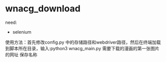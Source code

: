 # wnacg_download

need:
  * selenium

使用方法：首先修改config.py 中的存储路径和webdriver路径，然后在终端加载到脚本所在目录，输入:python3 wnacg_main.py 需要下载的漫画的第一张图片的网址 保存名称 

  
